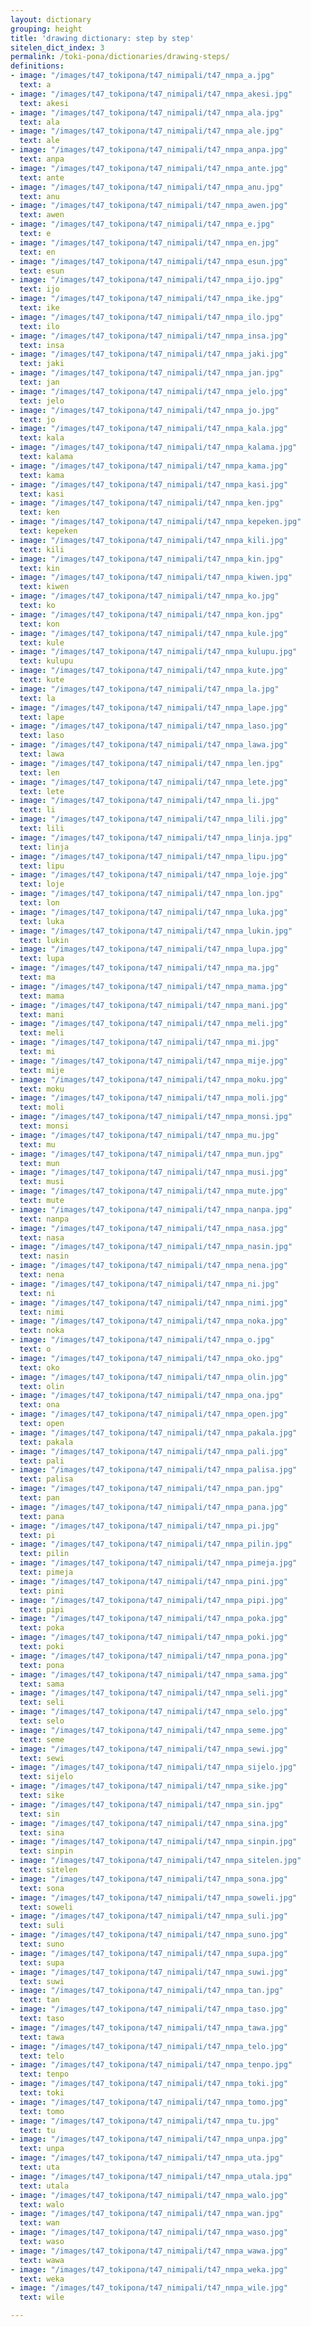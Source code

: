 ```yaml
---
layout: dictionary
grouping: height
title: 'drawing dictionary: step by step'
sitelen_dict_index: 3
permalink: /toki-pona/dictionaries/drawing-steps/
definitions:
- image: "/images/t47_tokipona/t47_nimipali/t47_nmpa_a.jpg"
  text: a
- image: "/images/t47_tokipona/t47_nimipali/t47_nmpa_akesi.jpg"
  text: akesi
- image: "/images/t47_tokipona/t47_nimipali/t47_nmpa_ala.jpg"
  text: ala
- image: "/images/t47_tokipona/t47_nimipali/t47_nmpa_ale.jpg"
  text: ale
- image: "/images/t47_tokipona/t47_nimipali/t47_nmpa_anpa.jpg"
  text: anpa
- image: "/images/t47_tokipona/t47_nimipali/t47_nmpa_ante.jpg"
  text: ante
- image: "/images/t47_tokipona/t47_nimipali/t47_nmpa_anu.jpg"
  text: anu
- image: "/images/t47_tokipona/t47_nimipali/t47_nmpa_awen.jpg"
  text: awen
- image: "/images/t47_tokipona/t47_nimipali/t47_nmpa_e.jpg"
  text: e
- image: "/images/t47_tokipona/t47_nimipali/t47_nmpa_en.jpg"
  text: en
- image: "/images/t47_tokipona/t47_nimipali/t47_nmpa_esun.jpg"
  text: esun
- image: "/images/t47_tokipona/t47_nimipali/t47_nmpa_ijo.jpg"
  text: ijo
- image: "/images/t47_tokipona/t47_nimipali/t47_nmpa_ike.jpg"
  text: ike
- image: "/images/t47_tokipona/t47_nimipali/t47_nmpa_ilo.jpg"
  text: ilo
- image: "/images/t47_tokipona/t47_nimipali/t47_nmpa_insa.jpg"
  text: insa
- image: "/images/t47_tokipona/t47_nimipali/t47_nmpa_jaki.jpg"
  text: jaki
- image: "/images/t47_tokipona/t47_nimipali/t47_nmpa_jan.jpg"
  text: jan
- image: "/images/t47_tokipona/t47_nimipali/t47_nmpa_jelo.jpg"
  text: jelo
- image: "/images/t47_tokipona/t47_nimipali/t47_nmpa_jo.jpg"
  text: jo
- image: "/images/t47_tokipona/t47_nimipali/t47_nmpa_kala.jpg"
  text: kala
- image: "/images/t47_tokipona/t47_nimipali/t47_nmpa_kalama.jpg"
  text: kalama
- image: "/images/t47_tokipona/t47_nimipali/t47_nmpa_kama.jpg"
  text: kama
- image: "/images/t47_tokipona/t47_nimipali/t47_nmpa_kasi.jpg"
  text: kasi
- image: "/images/t47_tokipona/t47_nimipali/t47_nmpa_ken.jpg"
  text: ken
- image: "/images/t47_tokipona/t47_nimipali/t47_nmpa_kepeken.jpg"
  text: kepeken
- image: "/images/t47_tokipona/t47_nimipali/t47_nmpa_kili.jpg"
  text: kili
- image: "/images/t47_tokipona/t47_nimipali/t47_nmpa_kin.jpg"
  text: kin
- image: "/images/t47_tokipona/t47_nimipali/t47_nmpa_kiwen.jpg"
  text: kiwen
- image: "/images/t47_tokipona/t47_nimipali/t47_nmpa_ko.jpg"
  text: ko
- image: "/images/t47_tokipona/t47_nimipali/t47_nmpa_kon.jpg"
  text: kon
- image: "/images/t47_tokipona/t47_nimipali/t47_nmpa_kule.jpg"
  text: kule
- image: "/images/t47_tokipona/t47_nimipali/t47_nmpa_kulupu.jpg"
  text: kulupu
- image: "/images/t47_tokipona/t47_nimipali/t47_nmpa_kute.jpg"
  text: kute
- image: "/images/t47_tokipona/t47_nimipali/t47_nmpa_la.jpg"
  text: la
- image: "/images/t47_tokipona/t47_nimipali/t47_nmpa_lape.jpg"
  text: lape
- image: "/images/t47_tokipona/t47_nimipali/t47_nmpa_laso.jpg"
  text: laso
- image: "/images/t47_tokipona/t47_nimipali/t47_nmpa_lawa.jpg"
  text: lawa
- image: "/images/t47_tokipona/t47_nimipali/t47_nmpa_len.jpg"
  text: len
- image: "/images/t47_tokipona/t47_nimipali/t47_nmpa_lete.jpg"
  text: lete
- image: "/images/t47_tokipona/t47_nimipali/t47_nmpa_li.jpg"
  text: li
- image: "/images/t47_tokipona/t47_nimipali/t47_nmpa_lili.jpg"
  text: lili
- image: "/images/t47_tokipona/t47_nimipali/t47_nmpa_linja.jpg"
  text: linja
- image: "/images/t47_tokipona/t47_nimipali/t47_nmpa_lipu.jpg"
  text: lipu
- image: "/images/t47_tokipona/t47_nimipali/t47_nmpa_loje.jpg"
  text: loje
- image: "/images/t47_tokipona/t47_nimipali/t47_nmpa_lon.jpg"
  text: lon
- image: "/images/t47_tokipona/t47_nimipali/t47_nmpa_luka.jpg"
  text: luka
- image: "/images/t47_tokipona/t47_nimipali/t47_nmpa_lukin.jpg"
  text: lukin
- image: "/images/t47_tokipona/t47_nimipali/t47_nmpa_lupa.jpg"
  text: lupa
- image: "/images/t47_tokipona/t47_nimipali/t47_nmpa_ma.jpg"
  text: ma
- image: "/images/t47_tokipona/t47_nimipali/t47_nmpa_mama.jpg"
  text: mama
- image: "/images/t47_tokipona/t47_nimipali/t47_nmpa_mani.jpg"
  text: mani
- image: "/images/t47_tokipona/t47_nimipali/t47_nmpa_meli.jpg"
  text: meli
- image: "/images/t47_tokipona/t47_nimipali/t47_nmpa_mi.jpg"
  text: mi
- image: "/images/t47_tokipona/t47_nimipali/t47_nmpa_mije.jpg"
  text: mije
- image: "/images/t47_tokipona/t47_nimipali/t47_nmpa_moku.jpg"
  text: moku
- image: "/images/t47_tokipona/t47_nimipali/t47_nmpa_moli.jpg"
  text: moli
- image: "/images/t47_tokipona/t47_nimipali/t47_nmpa_monsi.jpg"
  text: monsi
- image: "/images/t47_tokipona/t47_nimipali/t47_nmpa_mu.jpg"
  text: mu
- image: "/images/t47_tokipona/t47_nimipali/t47_nmpa_mun.jpg"
  text: mun
- image: "/images/t47_tokipona/t47_nimipali/t47_nmpa_musi.jpg"
  text: musi
- image: "/images/t47_tokipona/t47_nimipali/t47_nmpa_mute.jpg"
  text: mute
- image: "/images/t47_tokipona/t47_nimipali/t47_nmpa_nanpa.jpg"
  text: nanpa
- image: "/images/t47_tokipona/t47_nimipali/t47_nmpa_nasa.jpg"
  text: nasa
- image: "/images/t47_tokipona/t47_nimipali/t47_nmpa_nasin.jpg"
  text: nasin
- image: "/images/t47_tokipona/t47_nimipali/t47_nmpa_nena.jpg"
  text: nena
- image: "/images/t47_tokipona/t47_nimipali/t47_nmpa_ni.jpg"
  text: ni
- image: "/images/t47_tokipona/t47_nimipali/t47_nmpa_nimi.jpg"
  text: nimi
- image: "/images/t47_tokipona/t47_nimipali/t47_nmpa_noka.jpg"
  text: noka
- image: "/images/t47_tokipona/t47_nimipali/t47_nmpa_o.jpg"
  text: o
- image: "/images/t47_tokipona/t47_nimipali/t47_nmpa_oko.jpg"
  text: oko
- image: "/images/t47_tokipona/t47_nimipali/t47_nmpa_olin.jpg"
  text: olin
- image: "/images/t47_tokipona/t47_nimipali/t47_nmpa_ona.jpg"
  text: ona
- image: "/images/t47_tokipona/t47_nimipali/t47_nmpa_open.jpg"
  text: open
- image: "/images/t47_tokipona/t47_nimipali/t47_nmpa_pakala.jpg"
  text: pakala
- image: "/images/t47_tokipona/t47_nimipali/t47_nmpa_pali.jpg"
  text: pali
- image: "/images/t47_tokipona/t47_nimipali/t47_nmpa_palisa.jpg"
  text: palisa
- image: "/images/t47_tokipona/t47_nimipali/t47_nmpa_pan.jpg"
  text: pan
- image: "/images/t47_tokipona/t47_nimipali/t47_nmpa_pana.jpg"
  text: pana
- image: "/images/t47_tokipona/t47_nimipali/t47_nmpa_pi.jpg"
  text: pi
- image: "/images/t47_tokipona/t47_nimipali/t47_nmpa_pilin.jpg"
  text: pilin
- image: "/images/t47_tokipona/t47_nimipali/t47_nmpa_pimeja.jpg"
  text: pimeja
- image: "/images/t47_tokipona/t47_nimipali/t47_nmpa_pini.jpg"
  text: pini
- image: "/images/t47_tokipona/t47_nimipali/t47_nmpa_pipi.jpg"
  text: pipi
- image: "/images/t47_tokipona/t47_nimipali/t47_nmpa_poka.jpg"
  text: poka
- image: "/images/t47_tokipona/t47_nimipali/t47_nmpa_poki.jpg"
  text: poki
- image: "/images/t47_tokipona/t47_nimipali/t47_nmpa_pona.jpg"
  text: pona
- image: "/images/t47_tokipona/t47_nimipali/t47_nmpa_sama.jpg"
  text: sama
- image: "/images/t47_tokipona/t47_nimipali/t47_nmpa_seli.jpg"
  text: seli
- image: "/images/t47_tokipona/t47_nimipali/t47_nmpa_selo.jpg"
  text: selo
- image: "/images/t47_tokipona/t47_nimipali/t47_nmpa_seme.jpg"
  text: seme
- image: "/images/t47_tokipona/t47_nimipali/t47_nmpa_sewi.jpg"
  text: sewi
- image: "/images/t47_tokipona/t47_nimipali/t47_nmpa_sijelo.jpg"
  text: sijelo
- image: "/images/t47_tokipona/t47_nimipali/t47_nmpa_sike.jpg"
  text: sike
- image: "/images/t47_tokipona/t47_nimipali/t47_nmpa_sin.jpg"
  text: sin
- image: "/images/t47_tokipona/t47_nimipali/t47_nmpa_sina.jpg"
  text: sina
- image: "/images/t47_tokipona/t47_nimipali/t47_nmpa_sinpin.jpg"
  text: sinpin
- image: "/images/t47_tokipona/t47_nimipali/t47_nmpa_sitelen.jpg"
  text: sitelen
- image: "/images/t47_tokipona/t47_nimipali/t47_nmpa_sona.jpg"
  text: sona
- image: "/images/t47_tokipona/t47_nimipali/t47_nmpa_soweli.jpg"
  text: soweli
- image: "/images/t47_tokipona/t47_nimipali/t47_nmpa_suli.jpg"
  text: suli
- image: "/images/t47_tokipona/t47_nimipali/t47_nmpa_suno.jpg"
  text: suno
- image: "/images/t47_tokipona/t47_nimipali/t47_nmpa_supa.jpg"
  text: supa
- image: "/images/t47_tokipona/t47_nimipali/t47_nmpa_suwi.jpg"
  text: suwi
- image: "/images/t47_tokipona/t47_nimipali/t47_nmpa_tan.jpg"
  text: tan
- image: "/images/t47_tokipona/t47_nimipali/t47_nmpa_taso.jpg"
  text: taso
- image: "/images/t47_tokipona/t47_nimipali/t47_nmpa_tawa.jpg"
  text: tawa
- image: "/images/t47_tokipona/t47_nimipali/t47_nmpa_telo.jpg"
  text: telo
- image: "/images/t47_tokipona/t47_nimipali/t47_nmpa_tenpo.jpg"
  text: tenpo
- image: "/images/t47_tokipona/t47_nimipali/t47_nmpa_toki.jpg"
  text: toki
- image: "/images/t47_tokipona/t47_nimipali/t47_nmpa_tomo.jpg"
  text: tomo
- image: "/images/t47_tokipona/t47_nimipali/t47_nmpa_tu.jpg"
  text: tu
- image: "/images/t47_tokipona/t47_nimipali/t47_nmpa_unpa.jpg"
  text: unpa
- image: "/images/t47_tokipona/t47_nimipali/t47_nmpa_uta.jpg"
  text: uta
- image: "/images/t47_tokipona/t47_nimipali/t47_nmpa_utala.jpg"
  text: utala
- image: "/images/t47_tokipona/t47_nimipali/t47_nmpa_walo.jpg"
  text: walo
- image: "/images/t47_tokipona/t47_nimipali/t47_nmpa_wan.jpg"
  text: wan
- image: "/images/t47_tokipona/t47_nimipali/t47_nmpa_waso.jpg"
  text: waso
- image: "/images/t47_tokipona/t47_nimipali/t47_nmpa_wawa.jpg"
  text: wawa
- image: "/images/t47_tokipona/t47_nimipali/t47_nmpa_weka.jpg"
  text: weka
- image: "/images/t47_tokipona/t47_nimipali/t47_nmpa_wile.jpg"
  text: wile

---
```

